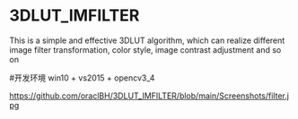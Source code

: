 # 3DLUT_IMFILTER
This is a simple and effective 3DLUT algorithm, which can realize different image filter transformation, color style, image contrast adjustment and so on  


#开发环境 win10 + vs2015 + opencv3_4


https://github.com/oraclBH/3DLUT_IMFILTER/blob/main/Screenshots/filter.jpg
